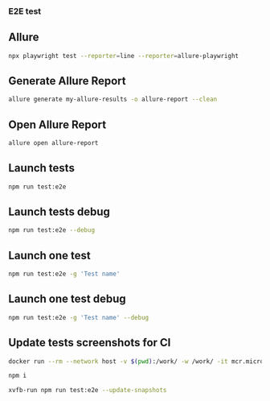 ### E2E test

## Allure

```sh
npx playwright test --reporter=line --reporter=allure-playwright
```

## Generate Allure Report

```sh
allure generate my-allure-results -o allure-report --clean
```

## Open Allure Report

```sh
allure open allure-report
```

## Launch tests

```sh
npm run test:e2e
```

## Launch tests debug

```sh
npm run test:e2e --debug
```

## Launch one test

```sh
npm run test:e2e -g 'Test name'
```

## Launch one test debug

```sh
npm run test:e2e -g 'Test name' --debug
```

## Update tests screenshots for CI

```sh
docker run --rm --network host -v $(pwd):/work/ -w /work/ -it mcr.microsoft.com/playwright:v1.44.0-focal /bin/bash
```

```sh
npm i
```

```sh
xvfb-run npm run test:e2e --update-snapshots
```
